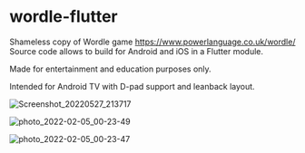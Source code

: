 # wordle-flutter
Shameless copy of Wordle game https://www.powerlanguage.co.uk/wordle/ 
Source code allows to build for Android and iOS in a Flutter module.


Made for entertainment and education purposes only.

Intended for Android TV with D-pad support and leanback layout.

![Screenshot_20220527_213717](https://user-images.githubusercontent.com/5046850/170770995-f6202849-db87-4d44-8be6-993474795df4.png)

![photo_2022-02-05_00-23-49](https://user-images.githubusercontent.com/5046850/152611262-c728db2f-d2d9-41d2-bf78-b5997cbc3307.jpg)

![photo_2022-02-05_00-23-47](https://user-images.githubusercontent.com/5046850/152611265-96a98789-abde-453b-9382-7ecf4e003aa4.jpg)


